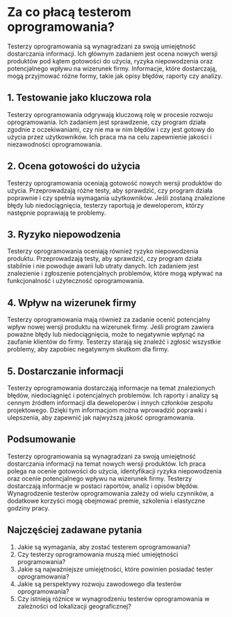 # Za co płacą testerom oprogramowania?

Testerzy oprogramowania są wynagradzani za swoją umiejętność dostarczania informacji. Ich głównym zadaniem jest ocena nowych wersji produktów pod kątem gotowości do użycia, ryzyka niepowodzenia oraz potencjalnego wpływu na wizerunek firmy. Informacje, które dostarczają, mogą przyjmować różne formy, takie jak opisy błędów, raporty czy analizy.

## 1. Testowanie jako kluczowa rola

Testerzy oprogramowania odgrywają kluczową rolę w procesie rozwoju oprogramowania. Ich zadaniem jest sprawdzenie, czy program działa zgodnie z oczekiwaniami, czy nie ma w nim błędów i czy jest gotowy do użycia przez użytkowników. Ich praca ma na celu zapewnienie jakości i niezawodności oprogramowania.

## 2. Ocena gotowości do użycia

Testerzy oprogramowania oceniają gotowość nowych wersji produktów do użycia. Przeprowadzają różne testy, aby sprawdzić, czy program działa poprawnie i czy spełnia wymagania użytkowników. Jeśli zostaną znalezione błędy lub niedociągnięcia, testerzy raportują je deweloperom, którzy następnie poprawiają te problemy.

## 3. Ryzyko niepowodzenia

Testerzy oprogramowania oceniają również ryzyko niepowodzenia produktu. Przeprowadzają testy, aby sprawdzić, czy program działa stabilnie i nie powoduje awarii lub utraty danych. Ich zadaniem jest znalezienie i zgłoszenie potencjalnych problemów, które mogą wpływać na funkcjonalność i użyteczność oprogramowania.

## 4. Wpływ na wizerunek firmy

Testerzy oprogramowania mają również za zadanie ocenić potencjalny wpływ nowej wersji produktu na wizerunek firmy. Jeśli program zawiera poważne błędy lub niedociągnięcia, może to negatywnie wpłynąć na zaufanie klientów do firmy. Testerzy starają się znaleźć i zgłosić wszystkie problemy, aby zapobiec negatywnym skutkom dla firmy.

## 5. Dostarczanie informacji

Testerzy oprogramowania dostarczają informacje na temat znalezionych błędów, niedociągnięć i potencjalnych problemów. Ich raporty i analizy są cennym źródłem informacji dla deweloperów i innych członków zespołu projektowego. Dzięki tym informacjom można wprowadzić poprawki i ulepszenia, aby zapewnić jak najwyższą jakość oprogramowania.

## Podsumowanie

Testerzy oprogramowania są wynagradzani za swoją umiejętność dostarczania informacji na temat nowych wersji produktów. Ich praca polega na ocenie gotowości do użycia, identyfikacji ryzyka niepowodzenia oraz ocenie potencjalnego wpływu na wizerunek firmy. Testerzy dostarczają informacje w postaci raportów, analiz i opisów błędów. Wynagrodzenie testerów oprogramowania zależy od wielu czynników, a dodatkowe korzyści mogą obejmować premie, szkolenia i elastyczne godziny pracy.

## Najczęściej zadawane pytania

1. Jakie są wymagania, aby zostać testerem oprogramowania?
2. Czy testerzy oprogramowania muszą mieć umiejętności programowania?
3. Jakie są najważniejsze umiejętności, które powinien posiadać tester oprogramowania?
4. Jakie są perspektywy rozwoju zawodowego dla testerów oprogramowania?
5. Czy istnieją różnice w wynagrodzeniu testerów oprogramowania w zależności od lokalizacji geograficznej?
